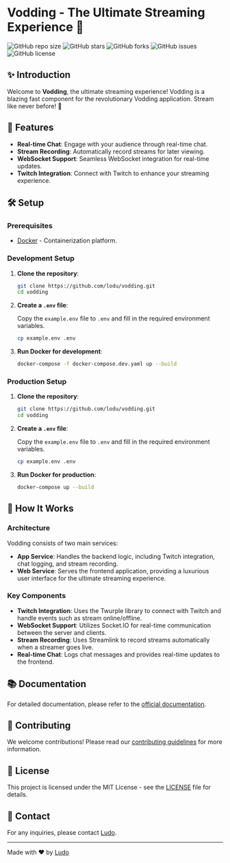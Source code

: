# Vodding - The Ultimate Streaming Experience 🚀

![GitHub repo size](https://img.shields.io/github/repo-size/lodu/vodding?style=for-the-badge&color=blueviolet)
![GitHub stars](https://img.shields.io/github/stars/lodu/vodding?style=for-the-badge&color=blueviolet)
![GitHub forks](https://img.shields.io/github/forks/lodu/vodding?style=for-the-badge&color=blueviolet)
![GitHub issues](https://img.shields.io/github/issues/lodu/vodding?style=for-the-badge&color=blueviolet)
![GitHub license](https://img.shields.io/github/license/lodu/vodding?style=for-the-badge&color=blueviolet)

## ✨ Introduction

Welcome to **Vodding**, the ultimate streaming experience! Vodding is a blazing fast component for the revolutionary Vodding application. Stream like never before! 🎉

## 🎯 Features

- **Real-time Chat**: Engage with your audience through real-time chat.
- **Stream Recording**: Automatically record streams for later viewing.
- **WebSocket Support**: Seamless WebSocket integration for real-time updates.
- **Twitch Integration**: Connect with Twitch to enhance your streaming experience.

## 🛠️ Setup

### Prerequisites

- [Docker](https://www.docker.com) - Containerization platform.

### Development Setup

1. **Clone the repository**:

    ```bash
    git clone https://github.com/lodu/vodding.git
    cd vodding
    ```

2. **Create a `.env` file**:

    Copy the `example.env` file to `.env` and fill in the required environment variables.

    ```bash
    cp example.env .env
    ```

3. **Run Docker for development**:

    ```bash
    docker-compose -f docker-compose.dev.yaml up --build
    ```

### Production Setup

1. **Clone the repository**:

    ```bash
    git clone https://github.com/lodu/vodding.git
    cd vodding
    ```

2. **Create a `.env` file**:

    Copy the `example.env` file to `.env` and fill in the required environment variables.

    ```bash
    cp example.env .env
    ```

3. **Run Docker for production**:

    ```bash
    docker-compose up --build
    ```

## 🚀 How It Works

### Architecture

Vodding consists of two main services:

- **App Service**: Handles the backend logic, including Twitch integration, chat logging, and stream recording.
- **Web Service**: Serves the frontend application, providing a luxurious user interface for the ultimate streaming experience.

### Key Components

- **Twitch Integration**: Uses the Twurple library to connect with Twitch and handle events such as stream online/offline.
- **WebSocket Support**: Utilizes Socket.IO for real-time communication between the server and clients.
- **Stream Recording**: Uses Streamlink to record streams automatically when a streamer goes live.
- **Real-time Chat**: Logs chat messages and provides real-time updates to the frontend.

## 📚 Documentation

For detailed documentation, please refer to the [official documentation](https://github.com/lodu/vodding).

## 🤝 Contributing

We welcome contributions! Please read our [contributing guidelines](https://github.com/lodu/vodding/blob/main/CONTRIBUTING.md) for more information.

## 📜 License

This project is licensed under the MIT License - see the [LICENSE](https://github.com/lodu/vodding/blob/main/LICENSE) file for details.

## 💬 Contact

For any inquiries, please contact [Ludo](mailto:ludo@lodu.dev).

---

Made with ❤️ by [Ludo](https://github.com/lodu)

